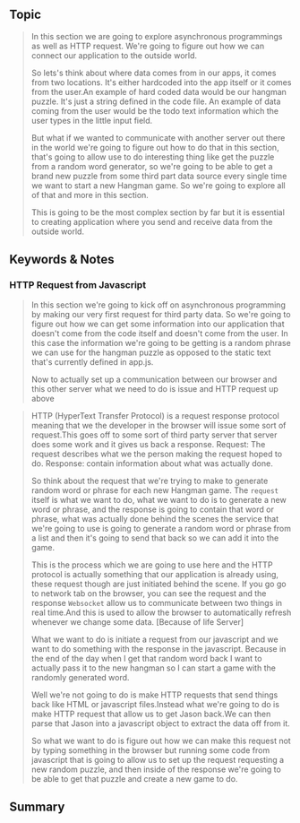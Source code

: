 ## Topic
> In this section we are going to explore asynchronous programmings as well as HTTP request. We're going to figure out how we can connect our application to the outside world.
> 
> So lets's think about where data comes from in our apps, it comes from two locations. It's either hardcoded into the app itself or it comes from the user.An example of hard coded data would be our hangman puzzle. It's just a string defined in the code file. An example of data coming from the user would be the todo text information which the user types in the little input field.
>
> But what if we wanted to communicate with another server out there in the world we're going to figure out how to do that in this section, that's going to allow use to do interesting thing like get the puzzle from a random  word generator, so we're going to be able to get a brand new puzzle from some third part data source every single time we want to start a new Hangman game. So we're going to explore all of that and more in this section.
>
> This is going to be the most complex section by far but it is essential to creating application where you send and receive data from the outside world.

## Keywords & Notes
### HTTP Request from Javascript
>In this section we're going to kick off on asynchronous programming by making our very first request for third party data. So we're going to figure out how we can get some information into our application that doesn't come from the code itself and doesn't come from the user. In this case the information we're going to be getting is a random phrase we can use for the hangman puzzle as opposed to the static text that's currently defined in app.js. 
>
> Now to actually set up a communication between our browser and this other server what we need to do is issue and HTTP request up above

> HTTP (HyperText Transfer Protocol) is a request response protocol meaning that we the developer in the browser will issue some sort of request.This goes off to some sort of third party server that server does some work and it gives us back a response.
> Request: The request describes what we the person making the request hoped to do.
> Response: contain information about what was actually done.
>
> So think about the request that we're trying to make to generate random word or phrase for each new Hangman game. The `request` itself is what we want to do, what we want to do is to generate a new word or phrase, and the response is going to contain that word or phrase, what was actually done behind the scenes the service that we're going to use is going to generate a random word or phrase from a list and then it's going to send that back so we can add it into the game.
> 
> This is the process which we are going to use here and the HTTP protocol is actually something that our application is already using, these request though are just initiated behind the scene.
> If you go go to network tab on the browser, you can see the request and the response
> `Websocket` allow us to communicate between two things in real time.And this is used to allow the browser to automatically refresh whenever we change some data. [Because of life Server]
>
> What we want to do is initiate a request from our javascript and we want to do something with the response in the javascript. Because in the end of the day when I get that random word back I want to actually pass it to the new hangman so I can start a game with the randomly generated word.
>
> Well we're not going to do is make HTTP requests that send things back like HTML or javascript files.Instead what we're going to do is make HTTP request that allow us to get Jason back.We can then parse that Jason into a javascript object to extract the data off from it.
>
> So what we want to do is figure out how we can make this request not by typing something in the browser but running some code from javascript that is going to allow us to set up the request requesting a new random puzzle, and then inside of the response we're going to be able to get that puzzle and create a new game to do.

## Summary